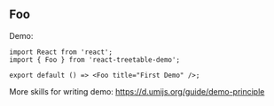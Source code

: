 
## Foo

Demo:

```tsx
import React from 'react';
import { Foo } from 'react-treetable-demo';

export default () => <Foo title="First Demo" />;
```

More skills for writing demo: https://d.umijs.org/guide/demo-principle
